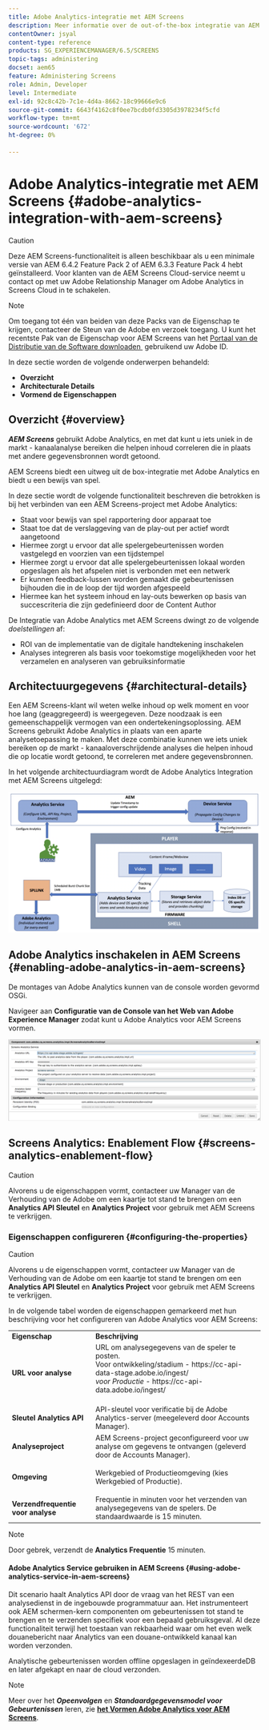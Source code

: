 ```yaml
---
title: Adobe Analytics-integratie met AEM Screens
description: Meer informatie over de out-of-the-box integratie van AEM Screens met Adobe Analytics en een bewijs van spel.
contentOwner: jsyal
content-type: reference
products: SG_EXPERIENCEMANAGER/6.5/SCREENS
topic-tags: administering
docset: aem65
feature: Administering Screens
role: Admin, Developer
level: Intermediate
exl-id: 92c8c42b-7c1e-4d4a-8662-18c99666e9c6
source-git-commit: 6643f4162c8f0ee7bcdb0fd3305d3978234f5cfd
workflow-type: tm+mt
source-wordcount: '672'
ht-degree: 0%

---
```


# Adobe Analytics-integratie met AEM Screens {#adobe-analytics-integration-with-aem-screens}

>[!CAUTION]
>
>Deze AEM Screens-functionaliteit is alleen beschikbaar als u een minimale versie van AEM 6.4.2 Feature Pack 2 of AEM 6.3.3 Feature Pack 4 hebt geïnstalleerd. Voor klanten van de AEM Screens Cloud-service neemt u contact op met uw Adobe Relationship Manager om Adobe Analytics in Screens Cloud in te schakelen.

>[!NOTE]
>
>Om toegang tot één van beiden van deze Packs van de Eigenschap te krijgen, contacteer de Steun van de Adobe en verzoek toegang. U kunt het recentste Pak van de Eigenschap voor AEM Screens van het [&#x200B; Portaal van de Distributie van de Software downloaden &#x200B;](https://experience.adobe.com/#/downloads/content/software-distribution/en/aem.html) gebruikend uw Adobe ID.

In deze sectie worden de volgende onderwerpen behandeld:

* **Overzicht**
* **Architecturale Details**
* **Vormend de Eigenschappen**

## Overzicht {#overview}

***AEM Screens*** gebruikt Adobe Analytics, en met dat kunt u iets uniek in de markt - kanaalanalyse bereiken die helpen inhoud correleren die in plaats met andere gegevensbronnen wordt getoond.

AEM Screens biedt een uitweg uit de box-integratie met Adobe Analytics en biedt u een bewijs van spel.

In deze sectie wordt de volgende functionaliteit beschreven die betrokken is bij het verbinden van een AEM Screens-project met Adobe Analytics:

* Staat voor bewijs van spel rapportering door apparaat toe
* Staat toe dat de verslaggeving van de play-out per actief wordt aangetoond
* Hiermee zorgt u ervoor dat alle spelergebeurtenissen worden vastgelegd en voorzien van een tijdstempel
* Hiermee zorgt u ervoor dat alle spelergebeurtenissen lokaal worden opgeslagen als het afspelen niet is verbonden met een netwerk
* Er kunnen feedback-lussen worden gemaakt die gebeurtenissen bijhouden die in de loop der tijd worden afgespeeld
* Hiermee kan het systeem inhoud en lay-outs bewerken op basis van succescriteria die zijn gedefinieerd door de Content Author

De Integratie van Adobe Analytics met AEM Screens dwingt zo de volgende *doelstellingen* af:

* ROI van de implementatie van de digitale handtekening inschakelen
* Analyses integreren als basis voor toekomstige mogelijkheden voor het verzamelen en analyseren van gebruiksinformatie

## Architectuurgegevens {#architectural-details}

Een AEM Screens-klant wil weten welke inhoud op welk moment en voor hoe lang (geaggregeerd) is weergegeven. Deze noodzaak is een gemeenschappelijk vermogen van een ondertekeningsoplossing. AEM Screens gebruikt Adobe Analytics in plaats van een aparte analysetoepassing te maken. Met deze combinatie kunnen we iets uniek bereiken op de markt - kanaaloverschrijdende analyses die helpen inhoud die op locatie wordt getoond, te correleren met andere gegevensbronnen.

In het volgende architectuurdiagram wordt de Adobe Analytics Integration met AEM Screens uitgelegd:

![&#x200B; screen_shot_2018-09-12at85611am &#x200B;](assets/screen_shot_2018-09-12at85611am.png)

## Adobe Analytics inschakelen in AEM Screens {#enabling-adobe-analytics-in-aem-screens}

De montages van Adobe Analytics kunnen van de console worden gevormd OSGi.

Navigeer aan **Configuratie van de Console van het Web van Adobe Experience Manager** zodat kunt u Adobe Analytics voor AEM Screens vormen.

![&#x200B; screen_shot_2018-09-04at25550pm &#x200B;](assets/screen_shot_2018-09-04at25550pm.png)

## Screens Analytics: Enablement Flow {#screens-analytics-enablement-flow}

>[!CAUTION]
>
>Alvorens u de eigenschappen vormt, contacteer uw Manager van de Verhouding van de Adobe om een kaartje tot stand te brengen om een **Analytics API Sleutel** en **Analytics Project** voor gebruik met AEM Screens te verkrijgen.

### Eigenschappen configureren {#configuring-the-properties}

>[!CAUTION]
>
>Alvorens u de eigenschappen vormt, contacteer uw Manager van de Verhouding van de Adobe om een kaartje tot stand te brengen om een **Analytics API Sleutel** en **Analytics Project** voor gebruik met AEM Screens te verkrijgen.

In de volgende tabel worden de eigenschappen gemarkeerd met hun beschrijving voor het configureren van Adobe Analytics voor AEM Screens:

<table>
 <tbody>
  <tr>
   <td><strong>Eigenschap</strong></td>
   <td><strong>Beschrijving</strong></td>
  </tr>
  <tr>
   <td><strong>URL voor analyse</strong></td>
   <td>URL om analysegegevens van de speler te posten. <br>
   Voor ontwikkeling/stadium </em> - https://cc-api-data-stage.adobe.io/ingest/ <br /> <em> voor Productie </em> - https://cc-api-data.adobe.io/ingest/<br /> <br /></td>
  </tr>
  <tr>
   <td><strong>Sleutel Analytics API</strong></td>
   <td>API-sleutel voor verificatie bij de Adobe Analytics-server (meegeleverd door Accounts Manager).</td>
  </tr>
  <tr>
   <td><strong>Analyseproject</strong></td>
   <td>AEM Screens-project geconfigureerd voor uw analyse om gegevens te ontvangen (geleverd door de Accounts Manager).</td>
  </tr>
  <tr>
   <td><strong>Omgeving</strong></td>
   <td><p>Werkgebied of Productieomgeving (kies Werkgebied of Productie).</p></td>
  </tr>
  <tr>
   <td><strong>Verzendfrequentie voor analyse</strong></td>
   <td>Frequentie in minuten voor het verzenden van analysegegevens van de spelers. De standaardwaarde is 15 minuten.</td>
  </tr>
 </tbody>
</table>

>[!NOTE]
>
>Door gebrek, verzendt de **Analytics Frequentie** 15 minuten.

#### Adobe Analytics Service gebruiken in AEM Screens {#using-adobe-analytics-service-in-aem-screens}

Dit scenario haalt Analytics API door de vraag van het REST van een analysedienst in de ingebouwde programmatuur aan. Het instrumenteert ook AEM schermen-kern componenten om gebeurtenissen tot stand te brengen en te verzenden specifiek voor een bepaald gebruiksgeval. Al deze functionaliteit terwijl het toestaan van rekbaarheid waar om het even welk douanebericht naar Analytics van een douane-ontwikkeld kanaal kan worden verzonden.

Analytische gebeurtenissen worden offline opgeslagen in geïndexeerdeDB en later afgekapt en naar de cloud verzonden.

>[!NOTE]
>
>Meer over het ***Opeenvolgen*** en ***Standaardgegevensmodel voor Gebeurtenissen*** leren, zie **[het Vormen Adobe Analytics voor AEM Screens](configuring-adobe-analytics-aem-screens.md)**.
